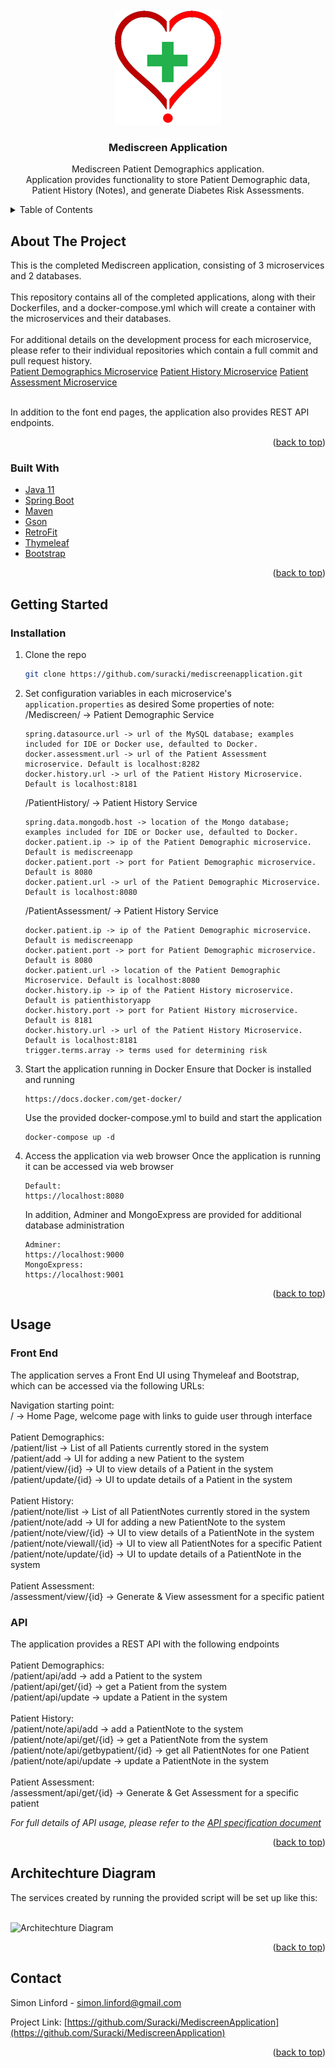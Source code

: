 <!-- PROJECT LOGO -->
<br />
<div align="center">
  <a href="https://github.com/Suracki/Mediscreen">
    <img src="/logomin.png" alt="Logo">
  </a>

<h3 align="center">Mediscreen Application</h3>

  <p align="center">
    Mediscreen Patient Demographics application.
    <br>
    Application provides functionality to store Patient Demographic data, Patient History (Notes), and generate Diabetes Risk Assessments.

  </p>
</div>



<!-- TABLE OF CONTENTS -->
<details>
  <summary>Table of Contents</summary>
  <ol>
    <li>
      <a href="#about-the-project">About The Project</a>
      <ul>
        <li><a href="#built-with">Built With</a></li>
      </ul>
    </li>
    <li><a href="#getting-started">Getting Started</a>
		<ul>
        <li><a href="#installation">Installation</a></li>
		</ul>
	</li>
    <li><a href="#usage">Usage</a>
		<ul>
        <li><a href="#front-end">Front End</a></li>
		<li><a href="#api">API</a></li>
		</ul>
	</li>
	<li><a href="#architechture-diagram">Architechture Diagram</a></li>
    <li><a href="#contact">Contact</a></li>
  </ol>
</details>



<!-- ABOUT THE PROJECT -->
## About The Project

This is the completed Mediscreen application, consisting of 3 microservices and 2 databases.
<br><br>
This repository contains all of the completed applications, along with their Dockerfiles, and a docker-compose.yml which will create a container with the microservices and their databases.
<br><br>
For additional details on the development process for each microservice, please refer to their individual repositories which contain a full commit and pull request history.
<br>
[Patient Demographics Microservice](https://github.com/Suracki/Mediscreen)
[Patient History Microservice](https://github.com/Suracki/MediscreenPatientHistory)
[Patient Assessment Microservice](https://github.com/Suracki/MediscreenPatientAssessment)
<br><br>

In addition to the font end pages, the application also provides REST API endpoints.
<p align="right">(<a href="#top">back to top</a>)</p>



### Built With

* [Java 11](https://www.oracle.com/java/technologies/javase/jdk11-archive-downloads.html)
* [Spring Boot](https://spring.io/projects/spring-boot)
* [Maven](https://maven.apache.org/)
* [Gson](https://github.com/google/gson)
* [RetroFit](https://square.github.io/retrofit/)
* [Thymeleaf](https://www.thymeleaf.org/)
* [Bootstrap](https://getbootstrap.com)


<p align="right">(<a href="#top">back to top</a>)</p>



<!-- GETTING STARTED -->
## Getting Started

### Installation
1. Clone the repo
   ```sh
   git clone https://github.com/suracki/mediscreenapplication.git
   ```
2. Set configuration variables in each microservice's `application.properties` as desired
	Some properties of note:
	/Mediscreen/ -> Patient Demographic Service
	```
   spring.datasource.url -> url of the MySQL database; examples included for IDE or Docker use, defaulted to Docker.
   docker.assessment.url -> url of the Patient Assessment microservice. Default is localhost:8282
   docker.history.url -> url of the Patient History Microservice. Default is localhost:8181
   ```
   /PatientHistory/ -> Patient History Service
	```
   spring.data.mongodb.host -> location of the Mongo database; examples included for IDE or Docker use, defaulted to Docker.
   docker.patient.ip -> ip of the Patient Demographic microservice. Default is mediscreenapp
   docker.patient.port -> port for Patient Demographic microservice. Default is 8080
   docker.patient.url -> url of the Patient Demographic Microservice. Default is localhost:8080
   ```
   /PatientAssessment/ -> Patient History Service
	```
   docker.patient.ip -> ip of the Patient Demographic microservice. Default is mediscreenapp
   docker.patient.port -> port for Patient Demographic microservice. Default is 8080
   docker.patient.url -> location of the Patient Demographic Microservice. Default is localhost:8080
   docker.history.ip -> ip of the Patient History microservice. Default is patienthistoryapp
   docker.history.port -> port for Patient History microservice. Default is 8181
   docker.history.url -> url of the Patient History Microservice. Default is localhost:8181
   trigger.terms.array -> terms used for determining risk
   ```
3. Start the application running in Docker
	Ensure that Docker is installed and running
	```
	https://docs.docker.com/get-docker/
	```
	Use the provided docker-compose.yml to build and start the application
	```
	docker-compose up -d
	```
3. Access the application via web browser
	Once the application is running it can be accessed via web browser
	```
	Default:
	https://localhost:8080
	```
	In addition, Adminer and MongoExpress are provided for additional database administration
	```
	Adminer:
	https://localhost:9000
	MongoExpress:
	https://localhost:9001
	```

<p align="right">(<a href="#top">back to top</a>)</p>



<!-- USAGE EXAMPLES -->
## Usage

### Front End

The application serves a Front End UI using Thymeleaf and Bootstrap, which can be accessed via the following URLs:

Navigation starting point:<br>
/ -> Home Page, welcome page with links to guide user through interface<br><br>
Patient Demographics:<br>
/patient/list -> List of all Patients currently stored in the system<br>
/patient/add -> UI for adding a new Patient to the system<br>
/patient/view/{id} -> UI to view details of a Patient in the system<br>
/patient/update/{id} -> UI to update details of a Patient in the system<br><br>
Patient History:<br>
/patient/note/list -> List of all PatientNotes currently stored in the system<br>
/patient/note/add -> UI for adding a new PatientNote to the system<br>
/patient/note/view/{id} -> UI to view details of a PatientNote in the system<br>
/patient/note/viewall/{id} -> UI to view all PatientNotes for a specific Patient<br>
/patient/note/update/{id} -> UI to update details of a PatientNote in the system<br><br>
Patient Assessment:<br>
/assessment/view/{id} -> Generate & View assessment for a specific patient<br>

### API

The application provides a REST API with the following endpoints<br><br>
Patient Demographics:<br>
/patient/api/add -> add a Patient to the system<br>
/patient/api/get/{id} -> get a Patient from the system<br>
/patient/api/update -> update a Patient in the system<br><br>
Patient History:<br>
/patient/note/api/add -> add a PatientNote to the system<br>
/patient/note/api/get/{id} -> get a PatientNote from the system<br>
/patient/note/api/getbypatient/{id} -> get all PatientNotes for one Patient<br>
/patient/note/api/update -> update a PatientNote in the system<br><br>
Patient Assessment:<br>
/assessment/api/get/{id} -> Generate & Get Assessment for a specific patient<br>

_For full details of API usage, please refer to the [API specification document](/REST%20API%20Specification.pdf)_

<p align="right">(<a href="#top">back to top</a>)</p>

<!-- DESIGN -->
## Architechture Diagram

The services created by running the provided script will be set up like this:<br><br>

![Architechture Diagram](/architechture.png)


<p align="right">(<a href="#top">back to top</a>)</p>


<!-- CONTACT -->
## Contact

Simon Linford - simon.linford@gmail.com

Project Link: [https://github.com/Suracki/MediscreenApplication](https://github.com/Suracki/MediscreenApplication)

<p align="right">(<a href="#top">back to top</a>)</p>

